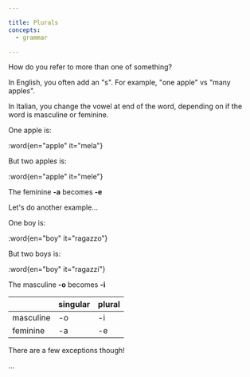 ```yaml
---

title: Plurals
concepts:
  - grammar

---
```


How do you refer to more than one of something?

In English, you often add an "s". For example, "one apple" vs "many apple*s*".

In Italian, you change the vowel at end of the word, depending on if the word is masculine or feminine.

One apple is:

:word{en="apple" it="mela"}

But two apple*s* is:

:word{en="apple" it="mele"}

The feminine **-a** becomes **-e**

Let's do another example...

One boy is:

:word{en="boy" it="ragazzo"}

But two boy*s* is:

:word{en="boy" it="ragazzi"}

The masculine **-o** becomes **-i**

|           | singular | plural |
|-----------|----------|--------|
| masculine | -o       | -i     |
| feminine  | -a       | -e     |

There are a few exceptions though!

...
